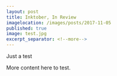 ```yaml
---
layout: post
title: Inktober, In Review
imagelocation: /images/posts/2017-11-05 
published: true
image: test.jpg
excerpt_separator: <!--more-->
---
```


Just a test
<!--more-->

More content here to test.

